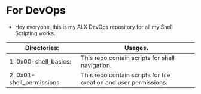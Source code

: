 # For DevOps 
- Hey everyone, this is my ALX DevOps repository for all my Shell Scripting works.


| Directories:		 	                    | Usages.
 ------------------------------------ | ----------------------------------------------------------------------------------------------- |
| 1. 0x00-shell_basics:     	         | This repo contain scripts for shell navigation.                                		               |
| 2. 0x01-shell_permissions: 	        | This repo contain scripts for file creation and user permissions. 				                          |
